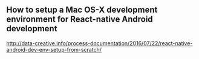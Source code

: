 ## How to setup a Mac OS-X development environment for React-native Android development
http://data-creative.info/process-documentation/2016/07/22/react-native-android-dev-env-setup-from-scratch/